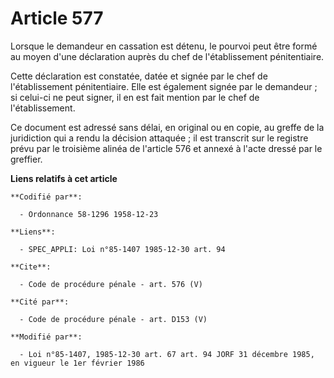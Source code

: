 # Article 577

Lorsque le demandeur en cassation est détenu, le pourvoi peut être formé au moyen d'une déclaration auprès du chef de
l'établissement pénitentiaire. 

Cette déclaration est constatée, datée et signée par le chef de l'établissement pénitentiaire. Elle est également signée par
le demandeur ; si celui-ci ne peut signer, il en est fait mention par le chef de l'établissement. 

Ce document est adressé sans délai, en original ou en copie, au greffe de la juridiction qui a rendu la décision attaquée ;
il est transcrit sur le registre prévu par le troisième alinéa de l'article 576 et annexé à l'acte dressé par le greffier.

**Liens relatifs à cet article**

	**Codifié par**:

	  - Ordonnance 58-1296 1958-12-23

	**Liens**:

	  - SPEC_APPLI: Loi n°85-1407 1985-12-30 art. 94

	**Cite**:

	  - Code de procédure pénale - art. 576 (V)

	**Cité par**:

	  - Code de procédure pénale - art. D153 (V)

	**Modifié par**:

	  - Loi n°85-1407, 1985-12-30 art. 67 art. 94 JORF 31 décembre 1985, en vigueur le 1er février 1986
